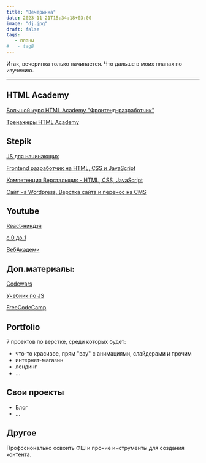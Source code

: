 ```yaml
---
title: "Вечеринка"
date: 2023-11-21T15:34:18+03:00
image: "dj.jpg"
draft: false
tags:
   - планы
#   - tagB
---
```


Итак, вечеринка только начинается. Что дальше в моих планах по изучению.

-----
## HTML Academy 
[Большой курс HTML Academy "Фронтенд-разработчик"](https://htmlacademy.ru/profession/frontender)


[Тренажеры HTML Academy](https://htmlacademy.ru/roadmap)

## Stepik


[JS для начинающих](https://stepik.org/course/2223/syllabus)


[Frontend разработчик на HTML, CSS и JavaScript](https://stepik.org/course/113402/promo)


[Компетенция Верстальщик - HTML, CSS, JavaScript](https://stepik.org/course/120081/promo)


[Сайт на Wordpress, Верстка сайта и перенос на CMS](https://stepik.org/course/113393/promo)


## Youtube

[React-ниндзя](https://www.youtube.com/watch?v=gb7gMluAeao)


[с 0 до 1](https://www.youtube.com/@vadymprokopchuk)


[ВебАкадеми](https://www.youtube.com/@WebCademy)

    
## Доп.материалы:

[Codewars](https://www.codewars.com/dashboard)


[Учебник по JS](https://learn.javascript.ru/)


[FreeCodeCamp](https://www.freecodecamp.org/learn)

## Portfolio
7 проектов по верстке, среди которых будет:
- что-то красивое, прям "вау" с анимациями, слайдерами и прочим
- интернет-магазин
- лендинг
- ...

## Свои проекты
- Блог
- ...

## Другое

Профссионально освоить ФШ и прочие инструменты для создания контента.